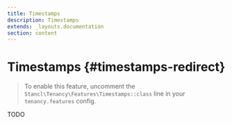 ```yaml
---
title: Timestamps
description: Timestamps
extends: _layouts.documentation
section: content
---
```


# Timestamps {#timestamps-redirect}

> To enable this feature, uncomment the `Stancl\Tenancy\Features\Timestamps::class` line in your `tenancy.features` config.

TODO
